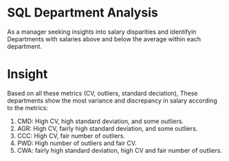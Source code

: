 # SQL Department Analysis
As a manager seeking insights into salary disparities and identifyin Departments with salaries above and below the average within each department.
# Insight

Based on all these metrics (CV, outliers, standard deciation), These departments show the most variance and discrepancy in salary according to the metrics:

1. CMD: High CV, high standard deviation, and some outliers.
2. AGR: High CV, fairly high standard deviation, and some outliers.
3. CCC: High CV, fair number of outliers.
4. PWD: High number of outliers and fair CV.
5. CWA: fairly high standard deviation, high CV and fair number of outliers.


